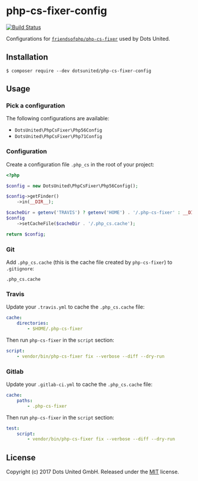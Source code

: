 php-cs-fixer-config
===================

[![Build Status](https://travis-ci.org/dotsunited/php-cs-fixer-config.svg?branch=master)](https://travis-ci.org/dotsunited/php-cs-fixer-config)

Configurations for [`friendsofphp/php-cs-fixer`](http://github.com/FriendsOfPHP/PHP-CS-Fixer)
used by Dots United.

## Installation

```
$ composer require --dev dotsunited/php-cs-fixer-config
```

## Usage

### Pick a configuration

The following configurations are available:

* `DotsUnited\PhpCsFixer\Php56Config`
* `DotsUnited\PhpCsFixer\Php71Config`

### Configuration

Create a configuration file `.php_cs` in the root of your project:

```php
<?php

$config = new DotsUnited\PhpCsFixer\Php56Config();

$config->getFinder()
    ->in(__DIR__);

$cacheDir = getenv('TRAVIS') ? getenv('HOME') . '/.php-cs-fixer' : __DIR__;
$config
    ->setCacheFile($cacheDir . '/.php_cs.cache');

return $config;
```

### Git

Add `.php_cs.cache` (this is the cache file created by `php-cs-fixer`) to `.gitignore`:

```
.php_cs.cache
```

### Travis

Update your `.travis.yml` to cache the `.php_cs.cache` file:

```yml
cache:
    directories:
        - $HOME/.php-cs-fixer
```

Then run `php-cs-fixer` in the `script` section:

```yml
script:
    - vendor/bin/php-cs-fixer fix --verbose --diff --dry-run
```


### Gitlab

Update your `.gitlab-ci.yml` to cache the `.php_cs.cache` file:

```yml
cache:
    paths:
        - .php-cs-fixer
```

Then run `php-cs-fixer` in the `script` section:

```yml
test:
    script:
        - vendor/bin/php-cs-fixer fix --verbose --diff --dry-run
```

License
-------

Copyright (c) 2017 Dots United GmbH.
Released under the [MIT](LICENSE) license.
